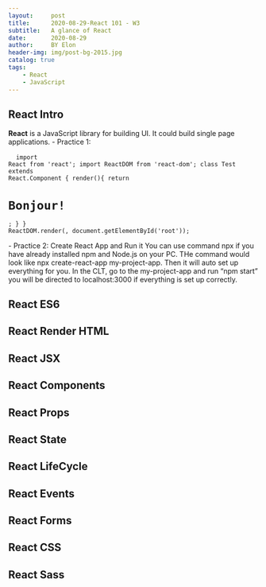 ```yaml
---
layout:     post
title:      2020-08-29-React 101 - W3
subtitle:   A glance of React
date:       2020-08-29
author:     BY Elon
header-img: img/post-bg-2015.jpg
catalog: true
tags:
    - React
    - JavaScript
---
```

## React Intro
<strong>React</strong> is a JavaScript library for building UI. It could build single page applications.
	- Practice 1:
	<pre> 
		<code>
			import React from 'react';
			import ReactDOM from 'react-dom';
			class Test extends React.Component {
				render(){
					return <h1>Bonjour!</h1>;
				}
			}
			ReactDOM.render(<Test />, document.getElementById('root'));
		</code>
	</pre>
	- Practice 2: Create React App and Run it
	You can use command npx if you have already installed npm and Node.js on your PC. THe command would look like npx create-react-app my-project-app. Then it will auto set up everything for you. In the CLT, go to the my-project-app and run <q>npm start</q> you will be directed to localhost:3000 if everything is set up correctly.
## React ES6

## React Render HTML

## React JSX

## React Components

## React Props

## React State

## React LifeCycle

## React Events

## React Forms

## React CSS

## React Sass